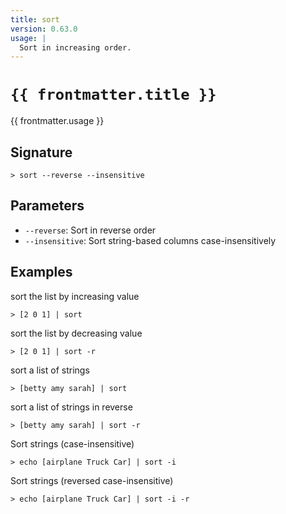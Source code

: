 ```yaml
---
title: sort
version: 0.63.0
usage: |
  Sort in increasing order.
---
```


<script>
  import { usePageFrontmatter } from '@vuepress/client';
  export default { computed: { frontmatter() { return usePageFrontmatter().value; } } }
</script>

# <code>{{ frontmatter.title }}</code>

<div style='white-space: pre-wrap;'>{{ frontmatter.usage }}</div>

## Signature

```> sort --reverse --insensitive```

## Parameters

 -  `--reverse`: Sort in reverse order
 -  `--insensitive`: Sort string-based columns case-insensitively

## Examples

sort the list by increasing value
```shell
> [2 0 1] | sort
```

sort the list by decreasing value
```shell
> [2 0 1] | sort -r
```

sort a list of strings
```shell
> [betty amy sarah] | sort
```

sort a list of strings in reverse
```shell
> [betty amy sarah] | sort -r
```

Sort strings (case-insensitive)
```shell
> echo [airplane Truck Car] | sort -i
```

Sort strings (reversed case-insensitive)
```shell
> echo [airplane Truck Car] | sort -i -r
```

